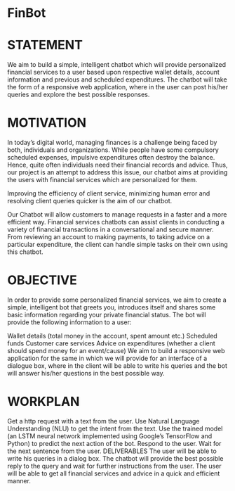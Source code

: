 # FinBot
# STATEMENT
We aim to build a simple, intelligent chatbot which will provide personalized financial services to a user based upon respective wallet details, account information and previous and scheduled expenditures. The chatbot will take the form of a responsive web application, where in the user can post his/her queries and explore the best possible responses.

# MOTIVATION
In today’s digital world, managing finances is a challenge being faced by both, individuals and organizations. While people have some compulsory scheduled expenses, impulsive expenditures often destroy the balance. Hence, quite often individuals need their financial records and advice. Thus, our project is an attempt to address this issue, our chatbot aims at providing the users with financial services which are personalized for them.

Improving the efficiency of client service, minimizing human error and resolving client queries quicker is the aim of our chatbot.

Our Chatbot will allow customers to manage requests in a faster and a more efficient way. Financial services chatbots can assist clients in conducting a variety of financial transactions in a conversational and secure manner. From reviewing an account to making payments, to taking advice on a particular expenditure, the client can handle simple tasks on their own using this chatbot.

# OBJECTIVE
In order to provide some personalized financial services, we aim to create a simple, intelligent bot that greets you, introduces itself and shares some basic information regarding your private financial status. The bot will provide the following information to a user:

Wallet details (total money in the account, spent amount etc.)
Scheduled funds
Customer care services
Advice on expenditures (whether a client should spend money for an event/cause)
We aim to build a responsive web application for the same in which we will provide for an interface of a dialogue box, where in the client will be able to write his queries and the bot will answer his/her questions in the best possible way.

# WORKPLAN
Get a http request with a text from the user.
Use Natural Language Understanding (NLU) to get the intent from the text.
Use the trained model (an LSTM neural network implemented using Google’s TensorFlow and Python) to predict the next action of the bot.
Respond to the user.
Wait for the next sentence from the user.
DELIVERABLES
The user will be able to write his queries in a dialog box. The chatbot will provide the best possible reply to the query and wait for further instructions from the user. The user will be able to get all financial services and advice in a quick and efficient manner.
